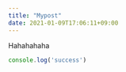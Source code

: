 ```yaml
---
title: "Mypost"
date: 2021-01-09T17:06:11+09:00
---
```


Hahahahaha

```javascript
console.log('success')
```

